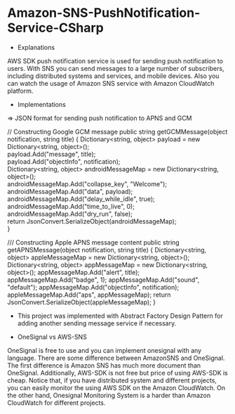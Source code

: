 # Amazon-SNS-PushNotification-Service-CSharp

- Explanations

AWS SDK push notification service is used for sending push notification to users. With SNS you can send messages to a large number of subscribers, including distributed systems and services, and mobile devices. Also you can watch the usage of Amazon SNS service with Amazon CloudWatch platform.  

- Implementations

 => JSON format for sending push notification to APNS and GCM

// Constructing Google GCM message
public string getGCMMessage(object notification, string title)
{
    Dictionary<string, object> payload = new Dictionary<string, object>();                                         
    payload.Add("message", title);                   
    payload.Add("objectInfo", notification);             
    Dictionary<string, object> androidMessageMap = new Dictionary<string, object>();       
    androidMessageMap.Add("collapse_key", "Welcome");        
    androidMessageMap.Add("data", payload);              
    androidMessageMap.Add("delay_while_idle", true);      
    androidMessageMap.Add("time_to_live", 0);          
    androidMessageMap.Add("dry_run", false);            
    return JsonConvert.SerializeObject(androidMessageMap);      
}

/// Constructing Apple APNS message content
public string getAPNSMessage(object notification, string title)
{
    Dictionary<string, object> appleMessageMap = new Dictionary<string, object>();
    Dictionary<string, object> appMessageMap = new Dictionary<string, object>();
    appMessageMap.Add("alert", title);
    appMessageMap.Add("badge", 1);
    appMessageMap.Add("sound", "default");
    appMessageMap.Add("objectInfo", notification);
    appleMessageMap.Add("aps", appMessageMap);
    return JsonConvert.SerializeObject(appleMessageMap);
}

- This project was implemented with Abstract Factory Design Pattern for adding another sending message service if necessary.

- OneSignal vs AWS-SNS

OneSignal is free to use and you can implement onesignal with any language. There are some difference between AmazonSNS and OneSignal. The
first difference is Amazon SNS has much more document than OneSignal. Additionally, AWS-SDK is not free but price of using AWS-SDK is cheap. Notice that, if you have distributed system and different projects, you can easily monitor the using AWS SDK on the Amazon CloudWatch. On the other hand, Onesignal Monitoring System is a harder than Amazon CloudWatch for different projects.
